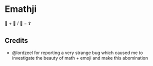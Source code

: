 # Emathji
🤷 + 🤖 / 💩 = ❓

## Credits
- @lordzeel for reporting a very strange bug which caused me to investigate the beauty of math + emoji and make this abomination